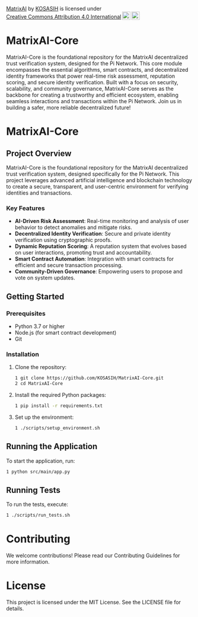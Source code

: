 <p xmlns:cc="http://creativecommons.org/ns#" xmlns:dct="http://purl.org/dc/terms/"><a property="dct:title" rel="cc:attributionURL" href="https://github.com/KOSASIH/MatrixAI-Core">MatrixAI</a> by <a rel="cc:attributionURL dct:creator" property="cc:attributionName" href="https://www.linkedin.com/in/kosasih-81b46b5a">KOSASIH</a> is licensed under <a href="https://creativecommons.org/licenses/by/4.0/?ref=chooser-v1" target="_blank" rel="license noopener noreferrer" style="display:inline-block;">Creative Commons Attribution 4.0 International<img style="height:22px!important;margin-left:3px;vertical-align:text-bottom;" src="https://mirrors.creativecommons.org/presskit/icons/cc.svg?ref=chooser-v1" alt=""><img style="height:22px!important;margin-left:3px;vertical-align:text-bottom;" src="https://mirrors.creativecommons.org/presskit/icons/by.svg?ref=chooser-v1" alt=""></a></p>

# MatrixAI-Core
MatrixAI-Core is the foundational repository for the MatrixAI decentralized trust verification system, designed for the Pi Network. This core module encompasses the essential algorithms, smart contracts, and decentralized identity frameworks that power real-time risk assessment, reputation scoring, and secure identity verification. Built with a focus on security, scalability, and community governance, MatrixAI-Core serves as the backbone for creating a trustworthy and efficient ecosystem, enabling seamless interactions and transactions within the Pi Network. Join us in building a safer, more reliable decentralized future!

# MatrixAI-Core

## Project Overview

MatrixAI-Core is the foundational repository for the MatrixAI decentralized trust verification system, designed specifically for the Pi Network. This project leverages advanced artificial intelligence and blockchain technology to create a secure, transparent, and user-centric environment for verifying identities and transactions.

### Key Features

- **AI-Driven Risk Assessment**: Real-time monitoring and analysis of user behavior to detect anomalies and mitigate risks.
- **Decentralized Identity Verification**: Secure and private identity verification using cryptographic proofs.
- **Dynamic Reputation Scoring**: A reputation system that evolves based on user interactions, promoting trust and accountability.
- **Smart Contract Automation**: Integration with smart contracts for efficient and secure transaction processing.
- **Community-Driven Governance**: Empowering users to propose and vote on system updates.

## Getting Started

### Prerequisites

- Python 3.7 or higher
- Node.js (for smart contract development)
- Git

### Installation

1. Clone the repository:
   ```bash
   1 git clone https://github.com/KOSASIH/MatrixAI-Core.git
   2 cd MatrixAI-Core
   ```

2. Install the required Python packages:

   ```bash
   1 pip install -r requirements.txt
   ```
   
3. Set up the environment:

   ```bash
   1 ./scripts/setup_environment.sh
   ```
   
## Running the Application
To start the application, run:

   ```bash
   1 python src/main/app.py
   ```

## Running Tests
To run the tests, execute:

   ```bash
   1 ./scripts/run_tests.sh
   ```

# Contributing
We welcome contributions! Please read our Contributing Guidelines for more information.

# License
This project is licensed under the MIT License. See the LICENSE file for details.

